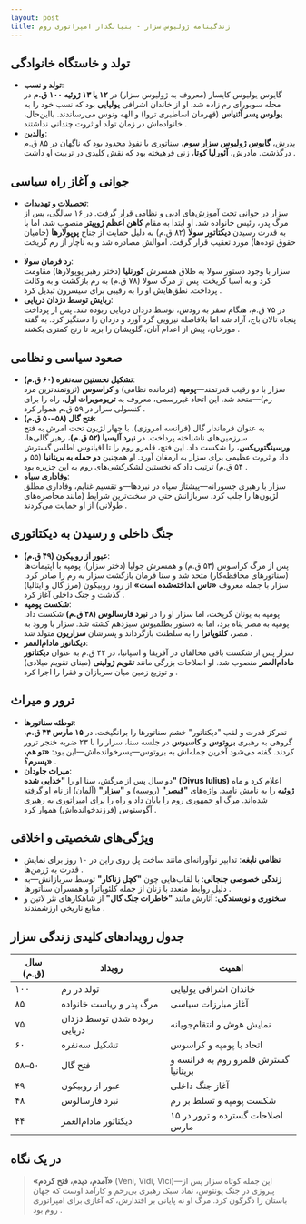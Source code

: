 ```yaml
---
layout: post
title: زندگینامه ژولیوس سزار - بنیانگذار امپراتوری روم
---
```


## تولد و خاستگاه خانوادگی
- **تولد و نسب**:  
  گایوس یولیوس کایسار (معروف به ژولیوس سزار) در **۱۲ یا ۱۳ ژوئیه ۱۰۰ ق.م** در محله سوبورای رم زاده شد. او از خاندان اشرافی **یولیایی** بود که نسب خود را به **یولوس پسر آئنیاس** (قهرمان اساطیری تروا) و الهه ونوس می‌رساندند. با‌این‌حال، خانواده‌اش در زمان تولد او ثروت چندانی نداشتند .  
- **والدین**:  
  پدرش، **گایوس ژولیوس سزار سوم**، سناتوری با نفوذ محدود بود که ناگهان در ۸۵ ق.م درگذشت. مادرش، **آئورلیا کوتا**، زنی فرهیخته بود که نقش کلیدی در تربیت او داشت .  

## جوانی و آغاز راه سیاسی
- **تحصیلات و تهدیدات**:  
  سزار در جوانی تحت آموزش‌های ادبی و نظامی قرار گرفت. در ۱۶ سالگی، پس از مرگ پدر، رئیس خانواده شد. او ابتدا به مقام **کاهن اعظم ژوپیتر** منصوب شد، اما با به قدرت رسیدن **دیکتاتور سولا** (۸۲ ق.م) به دلیل حمایت از جناح **پوپولارها** (حامیان حقوق توده‌ها) مورد تعقیب قرار گرفت. اموالش مصادره شد و به ناچار از رم گریخت .  
- **رد فرمان سولا**:  
  سزار با وجود دستور سولا به طلاق همسرش **کورنلیا** (دختر رهبر پوپولارها) مقاومت کرد و به آسیا گریخت. پس از مرگ سولا (۷۸ ق.م) به رم بازگشت و به وکالت پرداخت. نطق‌هایش او را به رقیبی برای سیسرون تبدیل کرد .  
- **ربایش توسط دزدان دریایی**:  
  در ۷۵ ق.م، هنگام سفر به رودس، توسط دزدان دریایی ربوده شد. پس از پرداخت پنجاه تالان باج، آزاد شد اما بلافاصله نیرویی گرد آورد و دزدان را دستگیر کرد. به گفته مورخان، پیش از اعدام آنان، گلویشان را برید تا رنج کمتری بکشند .  

## صعود سیاسی و نظامی
- **تشکیل نخستین سه‌نفره (۶۰ ق.م)**:  
  سزار با دو رقیب قدرتمند—**پومپه** (فرمانده نظامی) و **کراسوس** (ثروتمندترین مرد رم)—متحد شد. این اتحاد غیررسمی، معروف به **تریومویرات اول**، راه را برای کنسولی سزار در ۵۹ ق.م هموار کرد .  
- **فتح گال (۵۸–۵۰ ق.م)**:  
  به عنوان فرماندار گال (فرانسه امروزی)، با چهار لژیون تحت امرش به فتح سرزمین‌های ناشناخته پرداخت. در **نبرد آلیسیا (۵۲ ق.م)**، رهبر گالی‌ها، **ورسینگتوریکس**، را شکست داد. این فتح، قلمرو روم را تا اقیانوس اطلس گسترش داد و ثروت عظیمی برای سزار به ارمغان آورد. او همچنین **دو حمله به بریتانیا** (۵۵ و ۵۴ ق.م) ترتیب داد که نخستین لشکرکشی‌های روم به این جزیره بود .  
- **وفاداری سپاه**:  
  سزار با رهبری جسورانه—پیشتاز سپاه در نبردها—و تقسیم غنایم، وفاداری مطلق لژیون‌ها را جلب کرد. سربازانش حتی در سخت‌ترین شرایط (مانند محاصره‌های طولانی) از او حمایت می‌کردند .  

## جنگ داخلی و رسیدن به دیکتاتوری
- **عبور از روبیکون (۴۹ ق.م)**:  
  پس از مرگ کراسوس (۵۳ ق.م) و همسرش جولیا (دختر سزار)، پومپه با اپتیمات‌ها (سناتورهای محافظه‌کار) متحد شد و سنا فرمان بازگشت سزار به رم را صادر کرد. سزار با جمله معروف **«تاس انداخته‌شده است»** از رود روبیکون (مرز گال و ایتالیا) گذشت و جنگ داخلی آغاز کرد .  
- **شکست پومپه**:  
  پومپه به یونان گریخت، اما سزار او را در **نبرد فارسالوس (۴۸ ق.م)** شکست داد. پومپه به مصر پناه برد، اما به دستور بطلمیوس سیزدهم کشته شد. سزار با ورود به مصر، **کلئوپاترا** را به سلطنت بازگرداند و پسرشان **سزاریون** متولد شد .  
- **دیکتاتور مادام‌العمر**:  
  سزار پس از شکست باقی مخالفان در آفریقا و اسپانیا، در ۴۴ ق.م به عنوان **دیکتاتور مادام‌العمر** منصوب شد. او اصلاحات بزرگی مانند **تقویم ژولینی** (مبنای تقویم میلادی) و توزیع زمین میان سربازان و فقرا را اجرا کرد .  

## ترور و میراث
- **توطئه سناتورها**:  
  تمرکز قدرت و لقب "دیکتاتور" خشم سناتورها را برانگیخت. در **۱۵ مارس ۴۴ ق.م**، گروهی به رهبری **بروتوس** و **کاسیوس** در جلسه سنا، سزار را با ۲۳ ضربه خنجر ترور کردند. گفته می‌شود آخرین جمله‌اش به بروتوس—پسرخوانده‌اش—این بود: **«تو هم، پسرم؟»** .  
- **میراث جاودان**:  
  دو سال پس از مرگش، سنا او را **"خدایی شده" (Divus Iulius)** اعلام کرد و ماه **ژوئیه** را به نامش نامید. واژه‌های **"قیصر"** (روسیه) و **"سزار"** (آلمان) از نام او گرفته شده‌اند. مرگ او جمهوری روم را پایان داد و راه را برای امپراتوری به رهبری آگوستوس (فرزندخوانده‌اش) هموار کرد .  

## ویژگی‌های شخصیتی و اخلاقی
- **نظامی نابغه**: تدابیر نوآورانه‌ای مانند ساخت پل روی راین در ۱۰ روز برای نمایش قدرت به ژرمن‌ها .  
- **زندگی خصوصی جنجالی**: با لقاب‌هایی چون **"کچل زناکار"** توسط سربازانش—به دلیل روابط متعدد با زنان از جمله کلئوپاترا و همسران سناتورها .  
- **سخنوری و نویسندگی**: آثارش مانند **"خاطرات جنگ گال"** از شاهکارهای نثر لاتین و منابع تاریخی ارزشمندند .  

## جدول رویدادهای کلیدی زندگی سزار

| **سال (ق.م)** | **رویداد**                  | **اهمیت**                               |
|---------------|-----------------------------|------------------------------------------|
| ۱۰۰           | تولد در رم                  | خاندان اشرافی یولیایی                  |
| ۸۵            | مرگ پدر و ریاست خانواده    | آغاز مبارزات سیاسی                      |
| ۷۵            | ربوده شدن توسط دزدان دریایی| نمایش هوش و انتقام‌جویانه              |
| ۶۰            | تشکیل سه‌نفره              | اتحاد با پومپه و کراسوس                 |
| ۵۸–۵۰         | فتح گال                    | گسترش قلمرو روم به فرانسه و بریتانیا   |
| ۴۹            | عبور از روبیکون            | آغاز جنگ داخلی                          |
| ۴۸            | نبرد فارسالوس              | شکست پومپه و تسلط بر رم                 |
| ۴۴            | دیکتاتور مادام‌العمر       | اصلاحات گسترده و ترور در ۱۵ مارس        |

## در یک نگاه
> **«آمدم، دیدم، فتح کردم»** (Veni, Vidi, Vici)—این جمله کوتاه سزار پس از پیروزی در جنگ پونتوس، نماد سبک رهبری بی‌رحم و کارآمد اوست که جهان باستان را دگرگون کرد. مرگ او نه پایانی بر اقتدارش، که آغازی برای امپراتوری روم بود .
